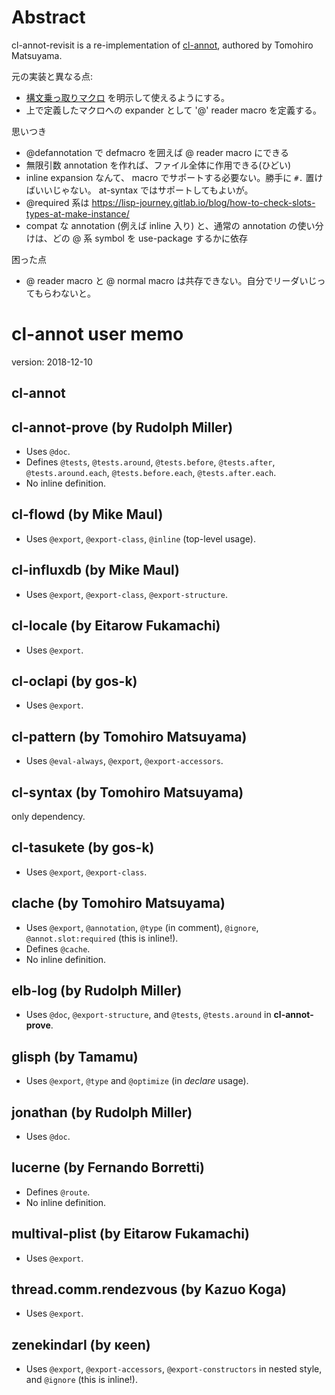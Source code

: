 # Abstract

cl-annot-revisit is a re-implementation of [cl-annot](https://github.com/m2ym/cl-annot), authored by Tomohiro Matsuyama.

元の実装と異なる点:

- [構文乗っ取りマクロ](https://g000001.cddddr.org/3756404769) を明示して使えるようにする。
- 上で定義したマクロへの expander として '@' reader macro を定義する。

思いつき

- @defannotation で defmacro を囲えば @ reader macro にできる
- 無限引数 annotation を作れば、ファイル全体に作用できる(ひどい)
- inline expansion なんて、 macro でサポートする必要ない。勝手に `#.` 置けばいいじゃない。
  at-syntax ではサポートしてもよいが。
- @required 系は https://lisp-journey.gitlab.io/blog/how-to-check-slots-types-at-make-instance/
- compat な annotation (例えば inline 入り) と、通常の annotation の使い分けは、どの @ 系 symbol を use-package するかに依存

困った点

- @ reader macro と @ normal macro は共存できない。自分でリーダいじってもらわないと。

# cl-annot user memo

version: 2018-12-10

## cl-annot


## cl-annot-prove (by Rudolph Miller)

- Uses `@doc`.
- Defines `@tests`, `@tests.around`, `@tests.before`, `@tests.after`, `@tests.around.each`, `@tests.before.each`, `@tests.after.each`.
- No inline definition.

## cl-flowd (by Mike Maul)

- Uses `@export`, `@export-class`, `@inline` (top-level usage).

## cl-influxdb (by Mike Maul)

- Uses `@export`, `@export-class`, `@export-structure`.

## cl-locale (by Eitarow Fukamachi)

- Uses `@export`.

## cl-oclapi (by gos-k)

- Uses `@export`.

## cl-pattern (by Tomohiro Matsuyama)

- Uses `@eval-always`, `@export`, `@export-accessors`.

## cl-syntax (by Tomohiro Matsuyama)

only dependency.

## cl-tasukete (by gos-k)

- Uses `@export`, `@export-class`.

## clache (by Tomohiro Matsuyama)

- Uses `@export`, `@annotation`, `@type` (in comment), `@ignore`, `@annot.slot:required` (this is inline!).
- Defines `@cache`.
- No inline definition.

## elb-log (by Rudolph Miller)

- Uses `@doc`, `@export-structure`, and `@tests`, `@tests.around` in **cl-annot-prove**.

## glisph (by Tamamu)

- Uses `@export`, `@type` and `@optimize` (in *declare* usage).

## jonathan (by Rudolph Miller)

- Uses `@doc`.

## lucerne (by Fernando Borretti)

- Defines `@route`.
- No inline definition.

## multival-plist (by Eitarow Fukamachi)

- Uses `@export`.

## thread.comm.rendezvous (by Kazuo Koga)

- Uses `@export`.

## zenekindarl (by κeen)

- Uses `@export`, `@export-accessors`, `@export-constructors` in nested style, and `@ignore` (this is inline!).
